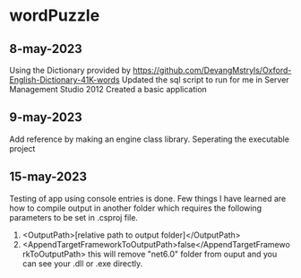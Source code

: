# wordPuzzle
## 8-may-2023
Using the Dictionary provided by https://github.com/DevangMstryls/Oxford-English-Dictionary-41K-words
Updated the sql script to run for me in Server Management Studio 2012
Created a basic application
## 9-may-2023
Add reference by making an engine class library. Seperating the executable project 
## 15-may-2023
Testing of app using console entries is done. Few things I have learned are how to compile output in another folder which requires the following parameters to be set in .csproj file.
1. \<OutputPath>[relative path to output folder]\</OutputPath>
2. \<AppendTargetFrameworkToOutputPath>false\</AppendTargetFrameworkToOutputPath> this will remove "net6.0" folder from ouput and you can see your .dll or .exe directly.

